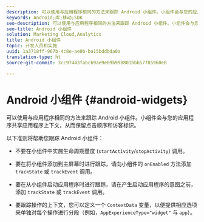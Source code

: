 ```yaml
---
description: 可以使用与应用程序相同的方法来跟踪 Android 小组件。小组件会与您的应用程序共享应用程序上下文，从而保留点击顺序和访客标识。
keywords: Android;库;移动;SDK
seo-description: 可以使用与应用程序相同的方法来跟踪 Android 小组件。小组件会与您的应用程序共享应用程序上下文，从而保留点击顺序和访客标识。
seo-title: Android 小组件
solution: Marketing Cloud,Analytics
title: Android 小组件
topic: 开发人员和实施
uuid: 1a3718ff-967b-4c8e-ae0b-ba15bddbda0a
translation-type: ht
source-git-commit: 3cc97443fabcb9ae9e09b998801bbb57785960e0

---
```



# Android 小组件 {#android-widgets}

可以使用与应用程序相同的方法来跟踪 Android 小组件。小组件会与您的应用程序共享应用程序上下文，从而保留点击顺序和访客标识。

以下准则将帮助您跟踪 Android 小组件：

* 不要在小组件中实施生命周期量度 (`startActivity`/`stopActivity`) 调用。

* 要在将小组件添加到主屏幕时进行跟踪，请向小组件的 `onEnabled` 方法添加 `trackState` 或 `trackEvent` 调用。

* 要在从小组件启动应用程序时进行跟踪，请在产生启动应用程序的意图之前，添加 `trackState` 或 `trackEvent` 调用。

* 要跟踪操作的上下文，您可以定义一个 `ContextData` 变量，以便提供相应选项来单独对每个操作进行分段（例如，`AppExperienceType="widget"` 与 `app`）。

